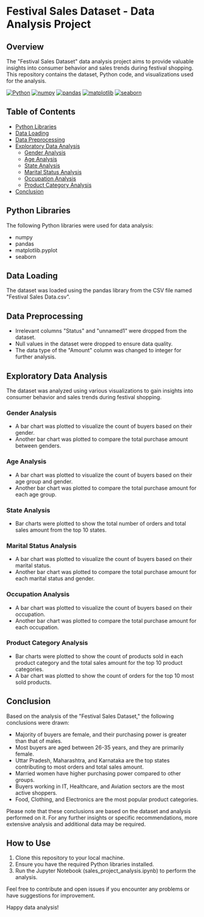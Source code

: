 # Festival Sales Dataset - Data Analysis Project

## Overview
The "Festival Sales Dataset" data analysis project aims to provide valuable insights into consumer behavior and sales trends during festival shopping. This repository contains the dataset, Python code, and visualizations used for the analysis.

[![Python](https://img.shields.io/badge/Python-3.x-blue)](https://www.python.org/)
[![numpy](https://img.shields.io/badge/numpy-1.21.2-blue)](https://numpy.org/)
[![pandas](https://img.shields.io/badge/pandas-1.3.3-blue)](https://pandas.pydata.org/)
[![matplotlib](https://img.shields.io/badge/matplotlib-3.4.3-blue)](https://matplotlib.org/)
[![seaborn](https://img.shields.io/badge/seaborn-0.11.2-blue)](https://seaborn.pydata.org/)

## Table of Contents
- [Python Libraries](#python-libraries)
- [Data Loading](#data-loading)
- [Data Preprocessing](#data-preprocessing)
- [Exploratory Data Analysis](#exploratory-data-analysis)
  - [Gender Analysis](#gender-analysis)
  - [Age Analysis](#age-analysis)
  - [State Analysis](#state-analysis)
  - [Marital Status Analysis](#marital-status-analysis)
  - [Occupation Analysis](#occupation-analysis)
  - [Product Category Analysis](#product-category-analysis)
- [Conclusion](#conclusion)

## Python Libraries
The following Python libraries were used for data analysis:
- numpy
- pandas
- matplotlib.pyplot
- seaborn

## Data Loading
The dataset was loaded using the pandas library from the CSV file named "Festival Sales Data.csv".

## Data Preprocessing
- Irrelevant columns "Status" and "unnamed1" were dropped from the dataset.
- Null values in the dataset were dropped to ensure data quality.
- The data type of the "Amount" column was changed to integer for further analysis.

## Exploratory Data Analysis
The dataset was analyzed using various visualizations to gain insights into consumer behavior and sales trends during festival shopping.

### Gender Analysis
- A bar chart was plotted to visualize the count of buyers based on their gender.
- Another bar chart was plotted to compare the total purchase amount between genders.

### Age Analysis
- A bar chart was plotted to visualize the count of buyers based on their age group and gender.
- Another bar chart was plotted to compare the total purchase amount for each age group.

### State Analysis
- Bar charts were plotted to show the total number of orders and total sales amount from the top 10 states.

### Marital Status Analysis
- A bar chart was plotted to visualize the count of buyers based on their marital status.
- Another bar chart was plotted to compare the total purchase amount for each marital status and gender.

### Occupation Analysis
- A bar chart was plotted to visualize the count of buyers based on their occupation.
- Another bar chart was plotted to compare the total purchase amount for each occupation.

### Product Category Analysis
- Bar charts were plotted to show the count of products sold in each product category and the total sales amount for the top 10 product categories.
- A bar chart was plotted to show the count of orders for the top 10 most sold products.

## Conclusion
Based on the analysis of the "Festival Sales Dataset," the following conclusions were drawn:
- Majority of buyers are female, and their purchasing power is greater than that of males.
- Most buyers are aged between 26-35 years, and they are primarily female.
- Uttar Pradesh, Maharashtra, and Karnataka are the top states contributing to most orders and total sales amount.
- Married women have higher purchasing power compared to other groups.
- Buyers working in IT, Healthcare, and Aviation sectors are the most active shoppers.
- Food, Clothing, and Electronics are the most popular product categories.

Please note that these conclusions are based on the dataset and analysis performed on it. For any further insights or specific recommendations, more extensive analysis and additional data may be required.


## How to Use
1. Clone this repository to your local machine.
2. Ensure you have the required Python libraries installed.
3. Run the Jupyter Notebook (sales_project_analysis.ipynb) to perform the analysis.

Feel free to contribute and open issues if you encounter any problems or have suggestions for improvement.

Happy data analysis!
